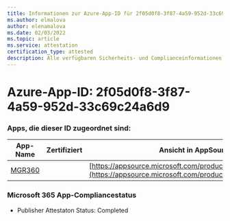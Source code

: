 ```yaml
---
title: Informationen zur Azure-App-ID für 2f05d0f8-3f87-4a59-952d-33c69c24a6d9
ms.author: elmalova
author: elenamalova
ms.date: 02/03/2022
ms.topic: article
ms.service: attestation
certification_type: attested
description: Alle verfügbaren Sicherheits- und Complianceinformationen für 2f05d0f8-3f87-4a59-952d-33c69c24a6d9.
---
```

# <a name="azure-app-id-2f05d0f8-3f87-4a59-952d-33c69c24a6d9"></a>Azure-App-ID: 2f05d0f8-3f87-4a59-952d-33c69c24a6d9


### <a name="apps-associated-with-this-id"></a>Apps, die dieser ID zugeordnet sind:
| **App-Name** | **Zertifiziert** | **Ansicht in AppSource** |
|--------------|---------------|-----------------------|
| [MGR360](https://docs.microsoft.com/microsoft-365-app-certification/forward/WA200003329) |  | [https://appsource.microsoft.com/product/office/WA200003329](https://appsource.microsoft.com/product/office/WA200003329) |

### <a name="microsoft-365-app-compliance-status"></a>Microsoft 365 App-Compliancestatus
- Publisher Attestaton Status: Completed
